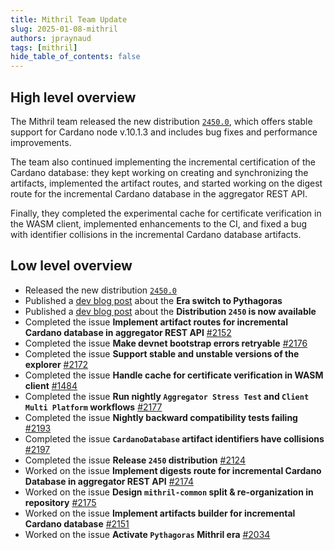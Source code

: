 ```yaml
---
title: Mithril Team Update
slug: 2025-01-08-mithril
authors: jpraynaud
tags: [mithril]
hide_table_of_contents: false
---
```


## High level overview

The Mithril team released the new distribution [`2450.0`](https://github.com/input-output-hk/mithril/releases/tag/2450.0), which offers stable support for Cardano node v.10.1.3 and includes bug fixes and performance improvements.

The team also continued implementing the incremental certification of the Cardano database: they kept working on creating and synchronizing the artifacts, implemented the artifact routes, and started working on the digest route for the incremental Cardano database in the aggregator REST API.

Finally, they completed the experimental cache for certificate verification in the WASM client, implemented enhancements to the CI, and fixed a bug with identifier collisions in the incremental Cardano database artifacts.

## Low level overview

- Released the new distribution [`2450.0`](https://github.com/input-output-hk/mithril/releases/tag/2450.0)
- Published a [dev blog post](https://mithril.network/doc/dev-blog/2024/12/17/era-switch-pythagoras) about the **Era switch to Pythagoras**
- Published a [dev blog post](https://mithril.network/doc/dev-blog/2024/12/17/distribution-2450) about the **Distribution `2450` is now available**
- Completed the issue **Implement artifact routes for incremental Cardano database in aggregator REST API** [#2152](https://github.com/input-output-hk/mithril/issues/2152)
- Completed the issue **Make devnet bootstrap errors retryable** [#2176](https://github.com/input-output-hk/mithril/issues/2176)
- Completed the issue **Support stable and unstable versions of the explorer** [#2172](https://github.com/input-output-hk/mithril/issues/2172)
- Completed the issue **Handle cache for certificate verification in WASM client** [#1484](https://github.com/input-output-hk/mithril/issues/1484)
- Completed the issue **Run nightly `Aggregator Stress Test` and `Client Multi Platform` workflows** [#2177](https://github.com/input-output-hk/mithril/issues/2177)
- Completed the issue **Nightly backward compatibility tests failing** [#2193](https://github.com/input-output-hk/mithril/issues/2193)
- Completed the issue **`CardanoDatabase` artifact identifiers have collisions** [#2197](https://github.com/input-output-hk/mithril/issues/2197)
- Completed the issue **Release `2450` distribution** [#2124](https://github.com/input-output-hk/mithril/issues/2124)
- Worked on the issue **Implement digests route for incremental Cardano Database in aggregator REST API** [#2174](https://github.com/input-output-hk/mithril/issues/2174)
- Worked on the issue **Design `mithril-common` split & re-organization in repository** [#2175](https://github.com/input-output-hk/mithril/issues/2175)
- Worked on the issue **Implement artifacts builder for incremental Cardano database** [#2151](https://github.com/input-output-hk/mithril/issues/2151)
- Worked on the issue **Activate `Pythagoras` Mithril era** [#2034](https://github.com/input-output-hk/mithril/issues/2034)
